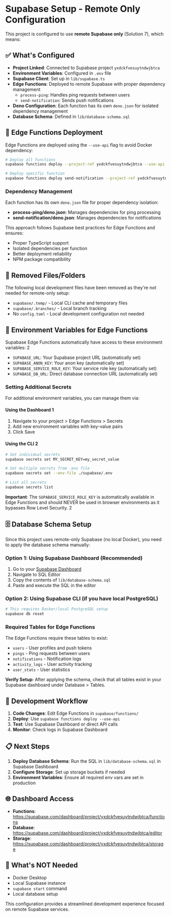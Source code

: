 # Supabase Setup - Remote Only Configuration

This project is configured to use **remote Supabase only** (Solution 7), which means:

## ✅ What's Configured

- **Project Linked**: Connected to Supabase project `yxdckfvesuytndwjbtca`
- **Environment Variables**: Configured in `.env` file
- **Supabase Client**: Set up in `lib/supabase.ts`
- **Edge Functions**: Deployed to remote Supabase with proper dependency management
  - `process-ping`: Handles ping requests between users
  - `send-notification`: Sends push notifications
- **Deno Configuration**: Each function has its own `deno.json` for isolated dependency management
- **Database Schema**: Defined in `lib/database-schema.sql`

## 🚀 Edge Functions Deployment

Edge Functions are deployed using the `--use-api` flag to avoid Docker dependency:

```bash
# Deploy all functions
supabase functions deploy --project-ref yxdckfvesuytndwjbtca --use-api

# Deploy specific function
supabase functions deploy send-notification --project-ref yxdckfvesuytndwjbtca --use-api
```

### Dependency Management

Each function has its own `deno.json` file for proper dependency isolation:

- **process-ping/deno.json**: Manages dependencies for ping processing
- **send-notification/deno.json**: Manages dependencies for notifications

This approach follows Supabase best practices for Edge Functions and ensures:
- Proper TypeScript support
- Isolated dependencies per function
- Better deployment reliability
- NPM package compatibility

## 📁 Removed Files/Folders

The following local development files have been removed as they're not needed for remote-only setup:

- `supabase/.temp/` - Local CLI cache and temporary files
- `supabase/.branches/` - Local branch tracking
- No `config.toml` - Local development configuration not needed

## 🔐 Environment Variables for Edge Functions

Supabase Edge Functions automatically have access to these environment variables: <mcreference link="https://supabase.com/docs/guides/functions/secrets" index="2">2</mcreference>

- `SUPABASE_URL`: Your Supabase project URL (automatically set)
- `SUPABASE_ANON_KEY`: Your anon key (automatically set)
- `SUPABASE_SERVICE_ROLE_KEY`: Your service role key (automatically set)
- `SUPABASE_DB_URL`: Direct database connection URL (automatically set)

### Setting Additional Secrets

For additional environment variables, you can manage them via:

#### Using the Dashboard <mcreference link="https://supabase.com/docs/guides/functions/quickstart" index="1">1</mcreference>
1. Navigate to your project > Edge Functions > Secrets
2. Add new environment variables with key-value pairs
3. Click Save

#### Using the CLI <mcreference link="https://supabase.com/docs/guides/functions/secrets" index="2">2</mcreference>
```bash
# Set individual secrets
supabase secrets set MY_SECRET_KEY=my_secret_value

# Set multiple secrets from .env file
supabase secrets set --env-file ./supabase/.env

# List all secrets
supabase secrets list
```

**Important**: The `SUPABASE_SERVICE_ROLE_KEY` is automatically available in Edge Functions and should NEVER be used in browser environments as it bypasses Row Level Security. <mcreference link="https://supabase.com/docs/guides/functions/secrets" index="2">2</mcreference>

## 🗄️ Database Schema Setup

Since this project uses remote-only Supabase (no local Docker), you need to apply the database schema manually:

### Option 1: Using Supabase Dashboard (Recommended)
1. Go to your [Supabase Dashboard](https://supabase.com/dashboard/project/yxdckfvesuytndwjbtca)
2. Navigate to SQL Editor
3. Copy the contents of `lib/database-schema.sql`
4. Paste and execute the SQL in the editor

### Option 2: Using Supabase CLI (if you have local PostgreSQL)
```bash
# This requires Docker/local PostgreSQL setup
supabase db reset
```

### Required Tables for Edge Functions
The Edge Functions require these tables to exist:
- `users` - User profiles and push tokens
- `pings` - Ping requests between users
- `notifications` - Notification logs
- `activity_logs` - User activity tracking
- `user_stats` - User statistics

**Verify Setup**: After applying the schema, check that all tables exist in your Supabase dashboard under Database > Tables.

## 🔧 Development Workflow

1. **Code Changes**: Edit Edge Functions in `supabase/functions/`
2. **Deploy**: Use `supabase functions deploy --use-api`
3. **Test**: Use Supabase Dashboard or direct API calls
4. **Monitor**: Check logs in Supabase Dashboard

## 📋 Next Steps

1. **Deploy Database Schema**: Run the SQL in `lib/database-schema.sql` in Supabase Dashboard
2. **Configure Storage**: Set up storage buckets if needed
3. **Environment Variables**: Ensure all required env vars are set in production

## 🌐 Dashboard Access

- **Functions**: https://supabase.com/dashboard/project/yxdckfvesuytndwjbtca/functions
- **Database**: https://supabase.com/dashboard/project/yxdckfvesuytndwjbtca/editor
- **Storage**: https://supabase.com/dashboard/project/yxdckfvesuytndwjbtca/storage

## 🚫 What's NOT Needed

- Docker Desktop
- Local Supabase instance
- `supabase start` command
- Local database setup

This configuration provides a streamlined development experience focused on remote Supabase services.